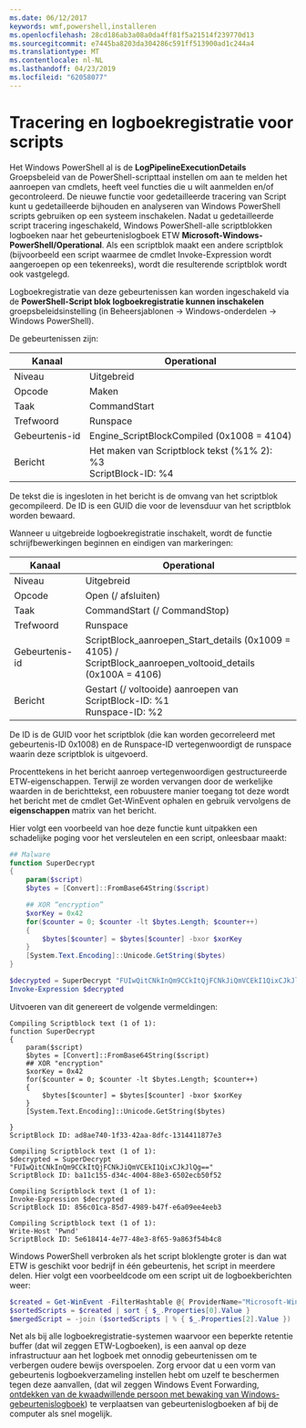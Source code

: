 ```yaml
---
ms.date: 06/12/2017
keywords: wmf,powershell,installeren
ms.openlocfilehash: 28cd186ab3a08a0da4ff81f5a21514f239770d13
ms.sourcegitcommit: e7445ba8203da304286c591ff513900ad1c244a4
ms.translationtype: MT
ms.contentlocale: nl-NL
ms.lasthandoff: 04/23/2019
ms.locfileid: "62058077"
---
```

# <a name="script-tracing-and-logging"></a>Tracering en logboekregistratie voor scripts

Het Windows PowerShell al is de **LogPipelineExecutionDetails** Groepsbeleid van de PowerShell-scripttaal instellen om aan te melden het aanroepen van cmdlets, heeft veel functies die u wilt aanmelden en/of gecontroleerd. De nieuwe functie voor gedetailleerde tracering van Script kunt u gedetailleerde bijhouden en analyseren van Windows PowerShell scripts gebruiken op een systeem inschakelen. Nadat u gedetailleerde script tracering ingeschakeld, Windows PowerShell-alle scriptblokken logboeken naar het gebeurtenislogboek ETW **Microsoft-Windows-PowerShell/Operational**. Als een scriptblok maakt een andere scriptblok (bijvoorbeeld een script waarmee de cmdlet Invoke-Expression wordt aangeroepen op een tekenreeks), wordt die resulterende scriptblok wordt ook vastgelegd.

Logboekregistratie van deze gebeurtenissen kan worden ingeschakeld via de **PowerShell-Script blok logboekregistratie kunnen inschakelen** groepsbeleidsinstelling (in Beheersjablonen -> Windows-onderdelen -> Windows PowerShell).

De gebeurtenissen zijn:

| Kanaal | Operational                                 |
|---------|---------------------------------------------|
| Niveau   | Uitgebreid                                     |
| Opcode  | Maken                                      |
| Taak    | CommandStart                                |
| Trefwoord | Runspace                                    |
| Gebeurtenis-id | Engine_ScriptBlockCompiled (0x1008 = 4104)  |
| Bericht | Het maken van Scriptblock tekst (%1% 2): </br> %3 </br> ScriptBlock-ID: %4 |


De tekst die is ingesloten in het bericht is de omvang van het scriptblok gecompileerd. De ID is een GUID die voor de levensduur van het scriptblok worden bewaard.

Wanneer u uitgebreide logboekregistratie inschakelt, wordt de functie schrijfbewerkingen beginnen en eindigen van markeringen:

| Kanaal | Operational                                            |
|---------|--------------------------------------------------------|
| Niveau   | Uitgebreid                                                |
| Opcode  | Open (/ afsluiten)                                         |
| Taak    | CommandStart (/ CommandStop)                           |
| Trefwoord | Runspace                                               |
| Gebeurtenis-id | ScriptBlock\_aanroepen\_Start\_details (0x1009 = 4105) / </br> ScriptBlock\_aanroepen\_voltooid\_details (0x100A = 4106) |
| Bericht | Gestart (/ voltooide) aanroepen van ScriptBlock-ID: %1 </br> Runspace-ID: %2 |

De ID is de GUID voor het scriptblok (die kan worden gecorreleerd met gebeurtenis-ID 0x1008) en de Runspace-ID vertegenwoordigt de runspace waarin deze scriptblok is uitgevoerd.

Procenttekens in het bericht aanroep vertegenwoordigen gestructureerde ETW-eigenschappen. Terwijl ze worden vervangen door de werkelijke waarden in de berichttekst, een robuustere manier toegang tot deze wordt het bericht met de cmdlet Get-WinEvent ophalen en gebruik vervolgens de **eigenschappen** matrix van het bericht.

Hier volgt een voorbeeld van hoe deze functie kunt uitpakken een schadelijke poging voor het versleutelen en een script, onleesbaar maakt:

```powershell
## Malware
function SuperDecrypt
{
    param($script)
    $bytes = [Convert]::FromBase64String($script)

    ## XOR “encryption”
    $xorKey = 0x42
    for($counter = 0; $counter -lt $bytes.Length; $counter++)
    {
        $bytes[$counter] = $bytes[$counter] -bxor $xorKey
    }
    [System.Text.Encoding]::Unicode.GetString($bytes)
}

$decrypted = SuperDecrypt "FUIwQitCNkInQm9CCkItQjFCNkJiQmVCEkI1QixCJkJlQg=="
Invoke-Expression $decrypted
```

Uitvoeren van dit genereert de volgende vermeldingen:

```
Compiling Scriptblock text (1 of 1):
function SuperDecrypt
{
    param($script)
    $bytes = [Convert]::FromBase64String($script)
    ## XOR "encryption"
    $xorKey = 0x42
    for($counter = 0; $counter -lt $bytes.Length; $counter++)
    {
        $bytes[$counter] = $bytes[$counter] -bxor $xorKey
    }
    [System.Text.Encoding]::Unicode.GetString($bytes)

}
ScriptBlock ID: ad8ae740-1f33-42aa-8dfc-1314411877e3

Compiling Scriptblock text (1 of 1):
$decrypted = SuperDecrypt "FUIwQitCNkInQm9CCkItQjFCNkJiQmVCEkI1QixCJkJlQg=="
ScriptBlock ID: ba11c155-d34c-4004-88e3-6502ecb50f52

Compiling Scriptblock text (1 of 1):
Invoke-Expression $decrypted
ScriptBlock ID: 856c01ca-85d7-4989-b47f-e6a09ee4eeb3

Compiling Scriptblock text (1 of 1):
Write-Host 'Pwnd'
ScriptBlock ID: 5e618414-4e77-48e3-8f65-9a863f54b4c8
```

Windows PowerShell verbroken als het script bloklengte groter is dan wat ETW is geschikt voor bedrijf in één gebeurtenis, het script in meerdere delen. Hier volgt een voorbeeldcode om een script uit de logboekberichten weer:

```powershell
$created = Get-WinEvent -FilterHashtable @{ ProviderName="Microsoft-Windows-PowerShell"; Id = 4104 } | Where-Object { $_.<...> }
$sortedScripts = $created | sort { $_.Properties[0].Value }
$mergedScript = -join ($sortedScripts | % { $_.Properties[2].Value })
```

Net als bij alle logboekregistratie-systemen waarvoor een beperkte retentie buffer (dat wil zeggen ETW-Logboeken), is een aanval op deze infrastructuur aan het logboek met onnodig gebeurtenissen om te verbergen oudere bewijs overspoelen. Zorg ervoor dat u een vorm van gebeurtenis logboekverzameling instellen hebt om uzelf te beschermen tegen deze aanvallen, (dat wil zeggen Windows Event Forwarding, [ontdekken van de kwaadwillende persoon met bewaking van Windows-gebeurtenislogboek](https://www.iad.gov/iad/library/reports/spotting-the-adversary-with-windows-event-log-monitoring.cfm)) te verplaatsen van gebeurtenislogboeken af bij de computer als snel mogelijk.
